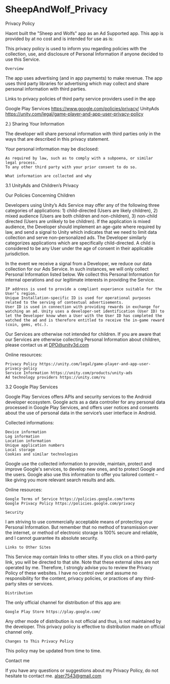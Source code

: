 # SheepAndWolf_Privacy

Privacy Policy

Haont built the "Sheep and Wolfs" app as an Ad Supported app. This app is provided by at no cost and is intended for use as is:

This privacy policy is used to inform you regarding policies with the collection, use, and disclosure of Personal Information if anyone decided to use this Service.

    Overview

The app uses advertising (and in app payments) to make revenue. The app uses third party libraries for advertising which may collect and share personal information with third parties.

Links to privacy policies of third party service providers used in the app

Google Play Services https://www.google.com/policies/privacy/ UnityAds https://unity.com/legal/game-player-and-app-user-privacy-policy

2.) Sharing Your Information

The developer will share personal information with third parties only in the ways that are described in this privacy statement.

Your personal information may be disclosed:

    As required by law, such as to comply with a subpoena, or similar legal process.
    To any other third party with your prior consent to do so.

    What information are collected and why

3.1 UnityAds and Children’s Privacy

Our Policies Concerning Children 

Developers using Unity’s Ads Service may offer any of the following three categories of applications: 1) child-directed (Users are likely children), 2) mixed audience (Users are both children and non-children), 3) non-child directed (Users are unlikely to be children). If the application is mixed audience, the Developer should implement an age-gate where required by law, and send a signal to Unity which indicates that we need to limit data collection and serve non-personalized ads. The Developer similarly categorizes applications which are specifically child-directed. A child is considered to be any User under the age of consent in their applicable jurisdiction.  

In the event we receive a signal from a Developer, we reduce our data collection for our Ads Service. In such instances, we will only collect Personal Information listed below. We collect this Personal Information for internal operations and our legitimate interests in providing the Service.

    IP address is used to provide a compliant experience suitable for the User’s region.
    Unique Installation-specific ID is used for operational purposes related to the serving of contextual advertisements.
    User ID is used in connection with providing rewards in exchange for watching an ad. Unity uses a developer-set identification (User ID) to let the Developer know when a User with the User ID has completed the watched the ad and is therefore entitled to receive the in-game reward (coin, gems, etc.).  

Our Services are otherwise not intended for children. If you are aware that our Services are otherwise collecting Personal Information about children, please contact us at DPO@unity3d.com

Online resources:

    Privacy Policy https://unity.com/legal/game-player-and-app-user-privacy-policy
    Service Information https://unity.com/products/unity-ads
    Ad technology providers https://unity.com/ru

3.2 Google Play Services

Google Play Services offers APIs and security services to the Android developer ecosystem. Google acts as a data controller for any personal data processed in Google Play Services, and offers user notices and consents about the use of personal data in the service’s user interface in Android.

Collected informations:

    Device information
    Log information
    Location information
    Unique application numbers
    Local storage
    Cookies and similar technologies

Google use the collected information to provide, maintain, protect and improve Google's services, to develop new ones, and to protect Google and the users. Google also use this information to offer you tailored content – like giving you more relevant search results and ads.

Online resources:

    Google Terms of Service https://policies.google.com/terms
    Google Privacy Policy https://policies.google.com/privacy

    Security

I am striving to use commercially acceptable means of protecting your Personal Information. But remember that no method of transmission over the internet, or method of electronic storage is 100% secure and reliable, and I cannot guarantee its absolute security.

    Links to Other Sites

This Service may contain links to other sites. If you click on a third-party link, you will be directed to that site. Note that these external sites are not operated by me. Therefore, I strongly advise you to review the Privacy Policy of these websites. I have no control over and assume no responsibility for the content, privacy policies, or practices of any third-party sites or services.

    Distribution

The only official channel for distribution of this app are:

    Google Play Store https://play.google.com/

Any other mode of distribution is not official and thus, is not maintained by the developer. This privacy policy is effective to distribution made on official channel only.

    Changes to This Privacy Policy

This policy may be updated from time to time.

Contact me

If you have any questions or suggestions about my Privacy Policy, do not hesitate to contact me. alser7543@gmail.com
